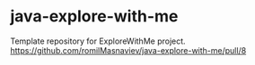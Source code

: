 # java-explore-with-me

Template repository for ExploreWithMe project.
https://github.com/romilMasnaviev/java-explore-with-me/pull/8
